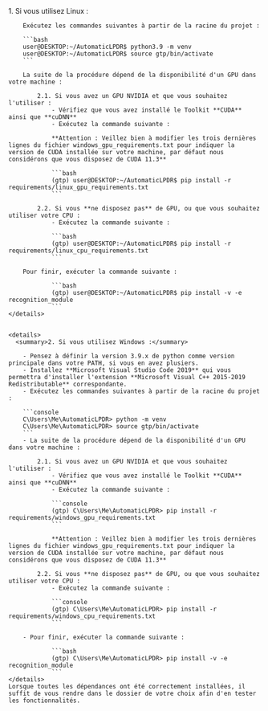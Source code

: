   <summary>1. Si vous utilisez Linux :</summary>  
    
        Exécutez les commandes suivantes à partir de la racine du projet :

        ```bash
        user@DESKTOP:~/AutomaticLPDR$ python3.9 -m venv
        user@DESKTOP:~/AutomaticLPDR$ source gtp/bin/activate
        ```

        La suite de la procédure dépend de la disponibilité d'un GPU dans votre machine :

            2.1. Si vous avez un GPU NVIDIA et que vous souhaitez l'utiliser :
                - Vérifiez que vous avez installé le Toolkit **CUDA** ainsi que **cuDNN**
                - Exécutez la commande suivante : 

                **Attention : Veillez bien à modifier les trois dernières lignes du fichier windows_gpu_requirements.txt pour indiquer la version de CUDA installée sur votre machine, par défaut nous considérons que vous disposez de CUDA 11.3**

                ```bash
                (gtp) user@DESKTOP:~/AutomaticLPDR$ pip install -r requirements/linux_gpu_requirements.txt
                ```
            
            2.2. Si vous **ne disposez pas** de GPU, ou que vous souhaitez utiliser votre CPU :
                - Exécutez la commande suivante : 

                ```bash
                (gtp) user@DESKTOP:~/AutomaticLPDR$ pip install -r requirements/linux_cpu_requirements.txt
                ```

        Pour finir, exécuter la commande suivante :

                ```bash
                (gtp) user@DESKTOP:~/AutomaticLPDR$ pip install -v -e recognition_module
                ```
    </details>


    <details>
      <summary>2. Si vous utilisez Windows :</summary>   

        - Pensez à définir la version 3.9.x de python comme version principale dans votre PATH, si vous en avez plusiers.
        - Installez **Microsoft Visual Studio Code 2019** qui vous permettra d'installer l'extension **Microsoft Visual C++ 2015-2019 Redistributable** correspondante. 
        - Exécutez les commandes suivantes à partir de la racine du projet :

        ```console
        C\Users\Me\AutomaticLPDR> python -m venv
        C\Users\Me\AutomaticLPDR> source gtp/bin/activate
        ```
        - La suite de la procédure dépend de la disponibilité d'un GPU dans votre machine :

            2.1. Si vous avez un GPU NVIDIA et que vous souhaitez l'utiliser :
                - Vérifiez que vous avez installé le Toolkit **CUDA** ainsi que **cuDNN**
                - Exécutez la commande suivante : 

                ```console
                (gtp) C\Users\Me\AutomaticLPDR> pip install -r requirements/windows_gpu_requirements.txt
                ```

                **Attention : Veillez bien à modifier les trois dernières lignes du fichier windows_gpu_requirements.txt pour indiquer la version de CUDA installée sur votre machine, par défaut nous considérons que vous disposez de CUDA 11.3**
                
            2.2. Si vous **ne disposez pas** de GPU, ou que vous souhaitez utiliser votre CPU :
                - Exécutez la commande suivante : 

                ```console
                (gtp) C\Users\Me\AutomaticLPDR> pip install -r requirements/windows_cpu_requirements.txt
                ```
        
        - Pour finir, exécuter la commande suivante :

                ```bash
                (gtp) C\Users\Me\AutomaticLPDR> pip install -v -e recognition_module
                ```
    </details>
    Lorsque toutes les dépendances ont été correctement installées, il suffit de vous rendre dans le dossier de votre choix afin d'en tester les fonctionnalités.
